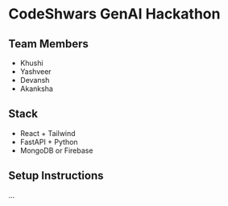 # CodeShwars GenAI Hackathon

## Team Members
- Khushi
- Yashveer
- Devansh
- Akanksha

## Stack
- React + Tailwind
- FastAPI + Python
- MongoDB or Firebase

## Setup Instructions
...